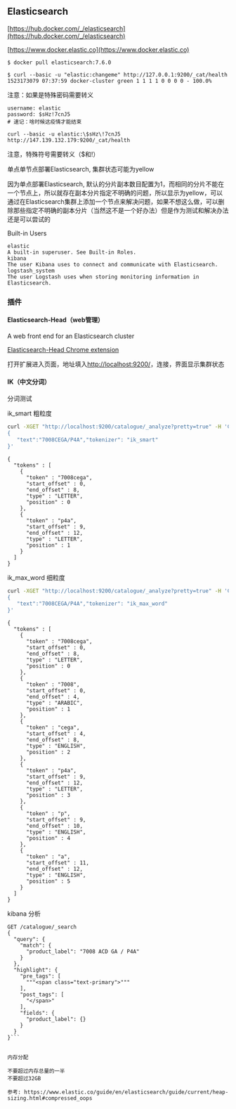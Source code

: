 ## Elasticsearch

[https://hub.docker.com/_/elasticsearch](https://hub.docker.com/_/elasticsearch)

[https://www.docker.elastic.co](https://www.docker.elastic.co)

```
$ docker pull elasticsearch:7.6.0
```

```
$ curl --basic -u "elastic:changeme" http://127.0.0.1:9200/_cat/health
1523173079 07:37:59 docker-cluster green 1 1 1 1 0 0 0 0 - 100.0%
```

注意：如果是特殊密码需要转义
```
username: elastic
password: $sHz!7cnJ5
# 速记：啥时候这疫情才能结束
```

```
curl --basic -u elastic:\$sHz\!7cnJ5 http://147.139.132.179:9200/_cat/health
```
注意，特殊符号需要转义（$和!）


单点单节点部署Elasticsearch, 集群状态可能为yellow

因为单点部署Elasticsearch, 默认的分片副本数目配置为1，而相同的分片不能在一个节点上，所以就存在副本分片指定不明确的问题，所以显示为yellow，可以通过在Elasticsearch集群上添加一个节点来解决问题，如果不想这么做，可以删除那些指定不明确的副本分片（当然这不是一个好办法）但是作为测试和解决办法还是可以尝试的

Built-in Users
```
elastic
A built-in superuser. See Built-in Roles.
kibana
The user Kibana uses to connect and communicate with Elasticsearch.
logstash_system
The user Logstash uses when storing monitoring information in Elasticsearch.
```

### 插件

#### Elasticsearch-Head（web管理）

A web front end for an Elasticsearch cluster

[Elasticsearch-Head Chrome extension](https://chrome.google.com/webstore/detail/elasticsearch-head/ffmkiejjmecolpfloofpjologoblkegm)

打开扩展进入页面，地址填入[http://localhost:9200/](http://localhost:9200/)，连接，界面显示集群状态


#### IK（中文分词）

分词测试

ik_smart 粗粒度
```bash
curl -XGET "http://localhost:9200/catalogue/_analyze?pretty=true" -H 'Content-Type: application/json' -d'
{
   "text":"7008CEGA/P4A","tokenizer": "ik_smart"
}'
```

```
{
  "tokens" : [
    {
      "token" : "7008cega",
      "start_offset" : 0,
      "end_offset" : 8,
      "type" : "LETTER",
      "position" : 0
    },
    {
      "token" : "p4a",
      "start_offset" : 9,
      "end_offset" : 12,
      "type" : "LETTER",
      "position" : 1
    }
  ]
}
```

ik_max_word 细粒度
```bash
curl -XGET "http://localhost:9200/catalogue/_analyze?pretty=true" -H 'Content-Type: application/json' -d'
{
   "text":"7008CEGA/P4A","tokenizer": "ik_max_word"
}'
```
```
{
  "tokens" : [
    {
      "token" : "7008cega",
      "start_offset" : 0,
      "end_offset" : 8,
      "type" : "LETTER",
      "position" : 0
    },
    {
      "token" : "7008",
      "start_offset" : 0,
      "end_offset" : 4,
      "type" : "ARABIC",
      "position" : 1
    },
    {
      "token" : "cega",
      "start_offset" : 4,
      "end_offset" : 8,
      "type" : "ENGLISH",
      "position" : 2
    },
    {
      "token" : "p4a",
      "start_offset" : 9,
      "end_offset" : 12,
      "type" : "LETTER",
      "position" : 3
    },
    {
      "token" : "p",
      "start_offset" : 9,
      "end_offset" : 10,
      "type" : "ENGLISH",
      "position" : 4
    },
    {
      "token" : "a",
      "start_offset" : 11,
      "end_offset" : 12,
      "type" : "ENGLISH",
      "position" : 5
    }
  ]
}
```

kibana 分析
```
GET /catalogue/_search
{
  "query": {
    "match": {
      "product_label": "7008 ACD GA / P4A"
    }
  },
  "highlight": {
    "pre_tags": [
      """<span class="text-primary">"""
    ],
    "post_tags": [
      "</span>"
    ],
    "fields": {
      "product_label": {}
    }
  }
}```


内存分配

不要超过内存总量的一半
不要超过32GB

参考: https://www.elastic.co/guide/en/elasticsearch/guide/current/heap-sizing.html#compressed_oops
